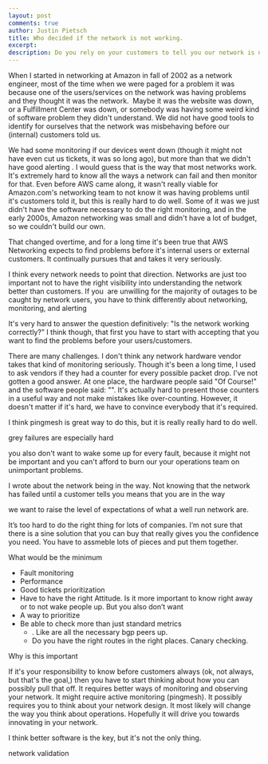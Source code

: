 ```yaml
---
layout: post
comments: true
author: Justin Pietsch
title: Who decided if the network is not working.
excerpt: 
description: Do you rely on your customers to tell you our network is not working or do you take responsibility for network health?
---
```


When I started in networking at Amazon in fall of 2002 as a network engineer, most of the time when we were paged for a problem it was because one of the users/services on the network was having problems and they thought it was the network.  Maybe it was the website was down, or a Fulfillment Center was down, or somebody was having some weird kind of software problem they didn't understand. We did not have good tools to identify for ourselves that the network was misbehaving before our (internal) customers told us.

We had some monitoring if our devices went down (though it might not have even cut us tickets, it was so long ago), but more than that we didn't have good alerting . I would guess that is the way that most networks work. It's extremely hard to know all the ways a network can fail and then monitor for that. Even before AWS came along, it wasn't really viable for Amazon.com's networking team to not know it was having problems until it's customers told it, but this is really hard to do well. Some of it was we just didn't have the software necessary to do the right monitoring, and in the early 2000s, Amazon networking was small and didn't have a lot of budget, so we couldn't build our own. 

That changed overtime, and for a long time it's been true that AWS Networking expects to find problems before it's internal users or external customers. It continually pursues that and takes it very seriously.

I think every network needs to point that direction. Networks are just too important not to have the right visibility into understanding the network better than customers. If you  are unwilling for the majority of outages to be caught by network users, you have to think differently about networking, monitoring, and alerting

It's very hard to answer the question definitively: "Is the network working correctly?" I think though, that first you have to start with accepting that you want to find the problems before your users/customers.

There are many challenges. I don't think any network hardware vendor takes that kind of monitoring seriously. Though it's been a long time, I used to ask vendors if they had a counter for every possible packet drop. I've not gotten a good answer. At one place, the hardware people said "Of Course!" and the software people said: "". It's actually hard to present those counters in a useful way and not make mistakes like over-counting. However, it doesn't matter if it's hard, we have to convince everybody that it's required.

I think pingmesh is great way to do this, but it is really really hard to do well.

grey failures are especially hard

you also don't want to wake some up for every fault, because it might not be important and you can't afford to burn our your operations team on unimportant problems.

I wrote about the network being in the way. Not knowing that the network has failed until a customer tells you means that you are in the way


we want to raise the level of expectations of what a well run network are.

It’s too hard to do the right thing for lots of companies. I’m not sure that there is a sine solution that you can buy that really gives you the confidence you need. You have to assmeble lots of pieces and put them together. 

What would be the minimum
- Fault monitoring 
- Performance
- Good tickets prioritization
- Have to have the right Attitude. Is it more important to know right away or to not wake people up. But you also don’t want 
- A way to prioritize
- Be able to check more than just standard metrics
	- . Like are all the necessary bgp peers up. 
	- Do you have the right routes in the right places. Canary checking. 

Why is this important

If it's your responsibility to know before customers always (ok, not always, but that's the goal,) then you have to start thinking about how you can possibly pull that off. It requires better ways of monitoring and observing your network. It might require active monitoring (pingmesh). It possibly requires you to think about your network design. It most likely will change the way you think about operations. Hopefully it will drive you towards innovating in your network.

I think better software is the key, but it's not the only thing.

network validation